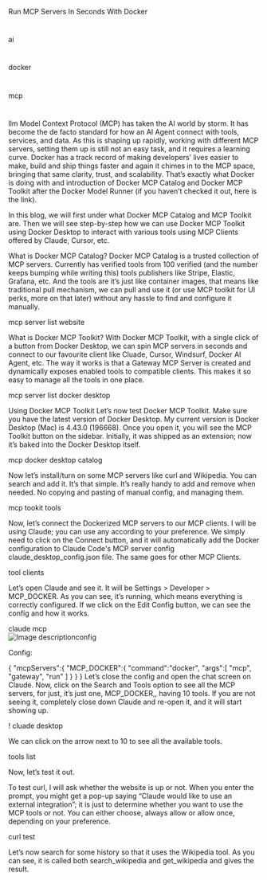 Run MCP Servers In Seconds With Docker
#
ai
#
docker
#
mcp
#
llm
Model Context Protocol (MCP) has taken the AI world by storm. It has become the de facto standard for how an AI Agent connect with tools, services, and data. As this is shaping up rapidly, working with different MCP servers, setting them up is still not an easy task, and it requires a learning curve. Docker has a track record of making developers’ lives easier to make, build and ship things faster and again it chimes in to the MCP space, bringing that same clarity, trust, and scalability. That’s exactly what Docker is doing with and introduction of Docker MCP Catalog and Docker MCP Toolkit after the Docker Model Runner (if you haven’t checked it out, here is the link).

In this blog, we will first under what Docker MCP Catalog and MCP Toolkit are. Then we will see step-by-step how we can use Docker MCP Toolkit using Docker Desktop to interact with various tools using MCP Clients offered by Claude, Cursor, etc.

What is Docker MCP Catalog?
Docker MCP Catalog is a trusted collection of MCP servers. Currently has verified tools from 100 verified (and the number keeps bumping while writing this) tools publishers like Stripe, Elastic, Grafana, etc. And the tools are it’s just like container images, that means like traditional pull mechanism, we can pull and use it (or use MCP toolkit for UI perks, more on that later) without any hassle to find and configure it manually.

mcp server list website

What is Docker MCP Toolkit?
With Docker MCP Toolkit, with a single click of a button from Docker Desktop, we can spin MCP servers in seconds and connect to our favourite client like Cluade, Cursor, Windsurf, Docker AI Agent, etc. The way it works is that a Gateway MCP Server is created and dynamically exposes enabled tools to compatible clients. This makes it so easy to manage all the tools in one place.

mcp server list docker desktop

Using Docker MCP Toolkit
Let’s now test Docker MCP Toolkit. Make sure you have the latest version of Docker Desktop. My current version is Docker Desktop (Mac) is 4.43.0 (196668). Once you open it, you will see the MCP Toolkit button on the sidebar. Initially, it was shipped as an extension; now it’s baked into the Docker Desktop itself.

mcp docker desktop catalog

Now let’s install/turn on some MCP servers like curl and Wikipedia. You can search and add it. It’s that simple. It’s really handy to add and remove when needed. No copying and pasting of manual config, and managing them.

mcp tookit tools

Now, let’s connect the Dockerized MCP servers to our MCP clients. I will be using Claude; you can use any according to your preference. We simply need to click on the Connect button, and it will automatically add the Docker configuration to Claude Code's MCP server config claude_desktop_config.json file. The same goes for other MCP Clients.

tool clients

Let’s open Claude and see it. It will be Settings > Developer > MCP_DOCKER. As you can see, it’s running, which means everything is correctly configured. If we click on the Edit Config button, we can see the config and how it works.

claude mcp <br>
![Image description](https://dev-to-uploads.s3.amazonaws.com/uploads/articles/sefrakhw7nzvuybmeb77.png)config

Config:

{
   "mcpServers":{
      "MCP_DOCKER":{
         "command":"docker",
         "args":[
            "mcp",
            "gateway",
            "run"
         ]
      }
   }
}
Let’s close the config and open the chat screen on Claude. Now, click on the Search and Tools option to see all the MCP servers, for just, it’s just one, MCP_DOCKER,, having 10 tools. If you are not seeing it, completely close down Claude and re-open it, and it will start showing up.

!
cluade desktop

We can click on the arrow next to 10 to see all the available tools.

tools list

Now, let’s test it out.

To test curl, I will ask whether the website is up or not. When you enter the prompt, you might get a pop-up saying “Claude would like to use an external integration”; it is just to determine whether you want to use the MCP tools or not. You can either choose, always allow or allow once, depending on your preference.

curl test

Let’s now search for some history so that it uses the Wikipedia tool. As you can see, it is called both search_wikipedia and get_wikipedia and gives the result.